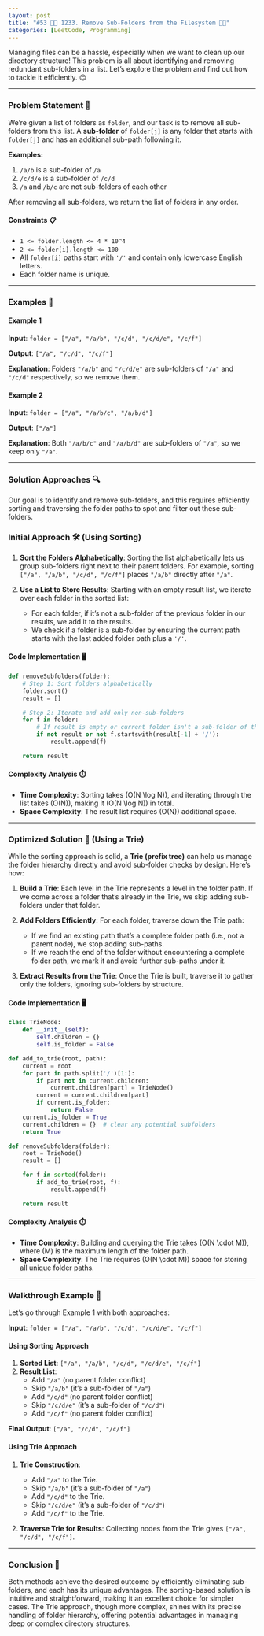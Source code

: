 ```yaml
---
layout: post
title: "#53 📂✨ 1233. Remove Sub-Folders from the Filesystem 🧠🚀"
categories: [LeetCode, Programming]
---
```


Managing files can be a hassle, especially when we want to clean up our directory structure! This problem is all about identifying and removing redundant sub-folders in a list. Let’s explore the problem and find out how to tackle it efficiently. 😊

---

### Problem Statement 💼

We’re given a list of folders as `folder`, and our task is to remove all sub-folders from this list. A **sub-folder** of `folder[j]` is any folder that starts with `folder[j]` and has an additional sub-path following it.

**Examples:**

1. `/a/b` is a sub-folder of `/a`
2. `/c/d/e` is a sub-folder of `/c/d`
3. `/a` and `/b/c` are not sub-folders of each other

After removing all sub-folders, we return the list of folders in any order.

#### Constraints 📋

- `1 <= folder.length <= 4 * 10^4`
- `2 <= folder[i].length <= 100`
- All `folder[i]` paths start with `'/'` and contain only lowercase English letters.
- Each folder name is unique.

---

### Examples 🌟

#### Example 1

**Input**: `folder = ["/a", "/a/b", "/c/d", "/c/d/e", "/c/f"]`

**Output**: `["/a", "/c/d", "/c/f"]`

**Explanation**: Folders `"/a/b"` and `"/c/d/e"` are sub-folders of `"/a"` and `"/c/d"` respectively, so we remove them.

#### Example 2

**Input**: `folder = ["/a", "/a/b/c", "/a/b/d"]`

**Output**: `["/a"]`

**Explanation**: Both `"/a/b/c"` and `"/a/b/d"` are sub-folders of `"/a"`, so we keep only `"/a"`.

---

### Solution Approaches 🔍

Our goal is to identify and remove sub-folders, and this requires efficiently sorting and traversing the folder paths to spot and filter out these sub-folders.

### Initial Approach 🛠️ (Using Sorting)

1. **Sort the Folders Alphabetically**: Sorting the list alphabetically lets us group sub-folders right next to their parent folders. For example, sorting `["/a", "/a/b", "/c/d", "/c/f"]` places `"/a/b"` directly after `"/a"`.
  
2. **Use a List to Store Results**: Starting with an empty result list, we iterate over each folder in the sorted list:
    - For each folder, if it’s not a sub-folder of the previous folder in our results, we add it to the results.
    - We check if a folder is a sub-folder by ensuring the current path starts with the last added folder path plus a `'/'`.

#### Code Implementation 🖥️

```python
def removeSubfolders(folder):
    # Step 1: Sort folders alphabetically
    folder.sort()
    result = []

    # Step 2: Iterate and add only non-sub-folders
    for f in folder:
        # If result is empty or current folder isn't a sub-folder of the last added folder
        if not result or not f.startswith(result[-1] + '/'):
            result.append(f)

    return result
```

#### Complexity Analysis ⏱️

- **Time Complexity**: Sorting takes \(O(N \log N)\), and iterating through the list takes \(O(N)\), making it \(O(N \log N)\) in total.
- **Space Complexity**: The result list requires \(O(N)\) additional space.

---

### Optimized Solution 🚀 (Using a Trie)

While the sorting approach is solid, a **Trie (prefix tree)** can help us manage the folder hierarchy directly and avoid sub-folder checks by design. Here’s how:

1. **Build a Trie**: Each level in the Trie represents a level in the folder path. If we come across a folder that’s already in the Trie, we skip adding sub-folders under that folder.

2. **Add Folders Efficiently**: For each folder, traverse down the Trie path:
   - If we find an existing path that’s a complete folder path (i.e., not a parent node), we stop adding sub-paths.
   - If we reach the end of the folder without encountering a complete folder path, we mark it and avoid further sub-paths under it.

3. **Extract Results from the Trie**: Once the Trie is built, traverse it to gather only the folders, ignoring sub-folders by structure.

#### Code Implementation 🖥️

```python
class TrieNode:
    def __init__(self):
        self.children = {}
        self.is_folder = False

def add_to_trie(root, path):
    current = root
    for part in path.split('/')[1:]:
        if part not in current.children:
            current.children[part] = TrieNode()
        current = current.children[part]
        if current.is_folder:
            return False
    current.is_folder = True
    current.children = {}  # clear any potential subfolders
    return True

def removeSubfolders(folder):
    root = TrieNode()
    result = []

    for f in sorted(folder):
        if add_to_trie(root, f):
            result.append(f)

    return result
```

#### Complexity Analysis ⏱️

- **Time Complexity**: Building and querying the Trie takes \(O(N \cdot M)\), where \(M\) is the maximum length of the folder path.
- **Space Complexity**: The Trie requires \(O(N \cdot M)\) space for storing all unique folder paths.

---

### Walkthrough Example 🏃

Let’s go through Example 1 with both approaches:

**Input**: `folder = ["/a", "/a/b", "/c/d", "/c/d/e", "/c/f"]`

#### Using Sorting Approach

1. **Sorted List**: `["/a", "/a/b", "/c/d", "/c/d/e", "/c/f"]`
2. **Result List**:
   - Add `"/a"` (no parent folder conflict)
   - Skip `"/a/b"` (it’s a sub-folder of `"/a"`)
   - Add `"/c/d"` (no parent folder conflict)
   - Skip `"/c/d/e"` (it’s a sub-folder of `"/c/d"`)
   - Add `"/c/f"` (no parent folder conflict)

**Final Output**: `["/a", "/c/d", "/c/f"]`

#### Using Trie Approach

1. **Trie Construction**:
   - Add `"/a"` to the Trie.
   - Skip `"/a/b"` (it’s a sub-folder of `"/a"`)
   - Add `"/c/d"` to the Trie.
   - Skip `"/c/d/e"` (it’s a sub-folder of `"/c/d"`)
   - Add `"/c/f"` to the Trie.

2. **Traverse Trie for Results**: Collecting nodes from the Trie gives `["/a", "/c/d", "/c/f"]`.

---

### Conclusion 🎉

Both methods achieve the desired outcome by efficiently eliminating sub-folders, and each has its unique advantages. The sorting-based solution is intuitive and straightforward, making it an excellent choice for simpler cases. The Trie approach, though more complex, shines with its precise handling of folder hierarchy, offering potential advantages in managing deep or complex directory structures.
